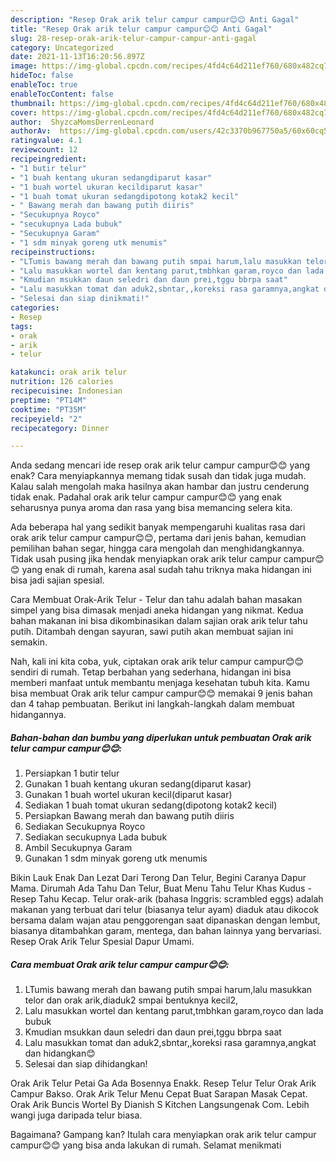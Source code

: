 ```yaml
---
description: "Resep Orak arik telur campur campur😊😊 Anti Gagal"
title: "Resep Orak arik telur campur campur😊😊 Anti Gagal"
slug: 28-resep-orak-arik-telur-campur-campur-anti-gagal
category: Uncategorized
date: 2021-11-13T16:20:56.897Z
image: https://img-global.cpcdn.com/recipes/4fd4c64d211ef760/680x482cq70/orak-arik-telur-campur-campur-foto-resep-utama.jpg
hideToc: false
enableToc: true
enableTocContent: false
thumbnail: https://img-global.cpcdn.com/recipes/4fd4c64d211ef760/680x482cq70/orak-arik-telur-campur-campur-foto-resep-utama.jpg
cover: https://img-global.cpcdn.com/recipes/4fd4c64d211ef760/680x482cq70/orak-arik-telur-campur-campur-foto-resep-utama.jpg
author:  ShyzcaMomsDerrenLeonard
authorAv:  https://img-global.cpcdn.com/users/42c3370b967750a5/60x60cq50/avatar.jpg
ratingvalue: 4.1
reviewcount: 12
recipeingredient:
- "1 butir telur"
- "1 buah kentang ukuran sedangdiparut kasar"
- "1 buah wortel ukuran kecildiparut kasar"
- "1 buah tomat ukuran sedangdipotong kotak2 kecil"
- " Bawang merah dan bawang putih diiris"
- "Secukupnya Royco"
- "secukupnya Lada bubuk"
- "Secukupnya Garam"
- "1 sdm minyak goreng utk menumis"
recipeinstructions:
- "LTumis bawang merah dan bawang putih smpai harum,lalu masukkan telor dan orak arik,diaduk2 smpai bentuknya kecil2,"
- "Lalu masukkan wortel dan kentang parut,tmbhkan garam,royco dan lada bubuk"
- "Kmudian msukkan daun seledri dan daun prei,tggu bbrpa saat"
- "Lalu masukkan tomat dan aduk2,sbntar,,koreksi rasa garamnya,angkat dan hidangkan😊"
- "Selesai dan siap dinikmati!"
categories:
- Resep
tags:
- orak
- arik
- telur

katakunci: orak arik telur 
nutrition: 126 calories
recipecuisine: Indonesian
preptime: "PT14M"
cooktime: "PT35M"
recipeyield: "2"
recipecategory: Dinner

---
```



Anda sedang mencari ide resep orak arik telur campur campur😊😊 yang enak? Cara menyiapkannya memang tidak susah dan tidak juga mudah. Kalau salah mengolah maka hasilnya akan hambar dan justru cenderung tidak enak. Padahal orak arik telur campur campur😊😊 yang enak seharusnya punya aroma dan rasa yang bisa memancing selera kita.


Ada beberapa hal yang sedikit banyak mempengaruhi kualitas rasa dari orak arik telur campur campur😊😊, pertama dari jenis bahan, kemudian pemilihan bahan segar, hingga cara mengolah dan menghidangkannya. Tidak usah pusing jika hendak menyiapkan orak arik telur campur campur😊😊 yang enak di rumah, karena asal sudah tahu triknya maka hidangan ini bisa jadi sajian spesial.

Cara Membuat Orak-Arik Telur - Telur dan tahu adalah bahan masakan simpel yang bisa dimasak menjadi aneka hidangan yang nikmat. Kedua bahan makanan ini bisa dikombinasikan dalam sajian orak arik telur tahu putih. Ditambah dengan sayuran, sawi putih akan membuat sajian ini semakin.


Nah, kali ini kita coba, yuk, ciptakan orak arik telur campur campur😊😊 sendiri di rumah. Tetap berbahan yang sederhana, hidangan ini bisa memberi manfaat untuk membantu menjaga kesehatan tubuh kita. Kamu bisa membuat Orak arik telur campur campur😊😊 memakai 9 jenis bahan dan 4 tahap pembuatan. Berikut ini langkah-langkah dalam membuat hidangannya.

<!--inarticleads1-->

##### Bahan-bahan dan bumbu yang diperlukan untuk pembuatan Orak arik telur campur campur😊😊:

1. Persiapkan 1 butir telur
1. Gunakan 1 buah kentang ukuran sedang(diparut kasar)
1. Gunakan 1 buah wortel ukuran kecil(diparut kasar)
1. Sediakan 1 buah tomat ukuran sedang(dipotong kotak2 kecil)
1. Persiapkan  Bawang merah dan bawang putih diiris
1. Sediakan Secukupnya Royco
1. Sediakan secukupnya Lada bubuk
1. Ambil Secukupnya Garam
1. Gunakan 1 sdm minyak goreng utk menumis


Bikin Lauk Enak Dan Lezat Dari Terong Dan Telur, Begini Caranya Dapur Mama. Dirumah Ada Tahu Dan Telur, Buat Menu Tahu Telur Khas Kudus - Resep Tahu Kecap. Telur orak-arik (bahasa Inggris: scrambled eggs) adalah makanan yang terbuat dari telur (biasanya telur ayam) diaduk atau dikocok bersama dalam wajan atau penggorengan saat dipanaskan dengan lembut, biasanya ditambahkan garam, mentega, dan bahan lainnya yang bervariasi. Resep Orak Arik Telur Spesial Dapur Umami. 

<!--inarticleads2-->

##### Cara membuat Orak arik telur campur campur😊😊:

1. LTumis bawang merah dan bawang putih smpai harum,lalu masukkan telor dan orak arik,diaduk2 smpai bentuknya kecil2,
1. Lalu masukkan wortel dan kentang parut,tmbhkan garam,royco dan lada bubuk
1. Kmudian msukkan daun seledri dan daun prei,tggu bbrpa saat
1. Lalu masukkan tomat dan aduk2,sbntar,,koreksi rasa garamnya,angkat dan hidangkan😊
1. Selesai dan siap dihidangkan!

Orak Arik Telur Petai Ga Ada Bosennya Enakk. Resep Telur Telur Orak Arik Campur Bakso. Orak Arik Telur Menu Cepat Buat Sarapan Masak Cepat. Orak Arik Buncis Wortel By Dianish S Kitchen Langsungenak Com. Lebih wangi juga daripada telur biasa. 

Bagaimana? Gampang kan? Itulah cara menyiapkan orak arik telur campur campur😊😊 yang bisa anda lakukan di rumah. Selamat menikmati
